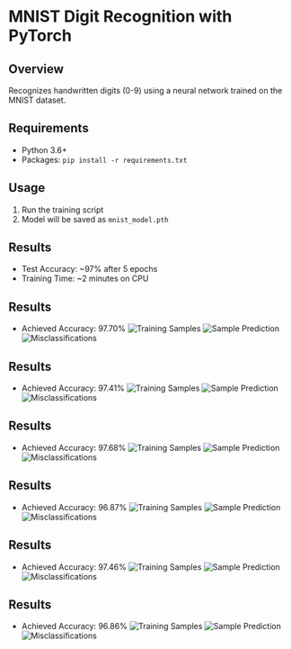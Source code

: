 # MNIST Digit Recognition with PyTorch

## Overview
Recognizes handwritten digits (0-9) using a neural network trained on the MNIST dataset.

## Requirements
- Python 3.6+
- Packages: `pip install -r requirements.txt`

## Usage
1. Run the training script
2. Model will be saved as `mnist_model.pth`

## Results
- Test Accuracy: ~97% after 5 epochs
- Training Time: ~2 minutes on CPU
## Results
- Achieved Accuracy: 97.70%
![Training Samples](training_samples.png)
![Sample Prediction](sample_prediction.png)
![Misclassifications](misclassifications.png)

## Results
- Achieved Accuracy: 97.41%
![Training Samples](training_samples.png)
![Sample Prediction](sample_prediction.png)
![Misclassifications](misclassifications.png)

## Results
- Achieved Accuracy: 97.68%
![Training Samples](training_samples.png)
![Sample Prediction](sample_prediction.png)
![Misclassifications](misclassifications.png)

## Results
- Achieved Accuracy: 96.87%
![Training Samples](training_samples.png)
![Sample Prediction](sample_prediction.png)
![Misclassifications](misclassifications.png)

## Results
- Achieved Accuracy: 97.46%
![Training Samples](training_samples.png)
![Sample Prediction](sample_prediction.png)
![Misclassifications](misclassifications.png)

## Results
- Achieved Accuracy: 96.86%
![Training Samples](training_samples.png)
![Sample Prediction](sample_prediction.png)
![Misclassifications](misclassifications.png)
